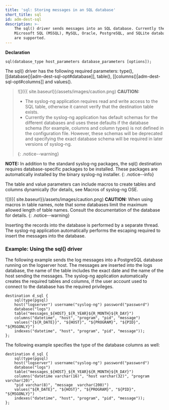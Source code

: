 ```yaml
---
title: 'sql: Storing messages in an SQL database'
short_title: sql
id: adm-dest-sql
description: >-
    The sql() driver sends messages into an SQL database. Currently the
    Microsoft SQL (MSSQL), MySQL, Oracle, PostgreSQL, and SQLite databases
    are supported.
---
```


**Declaration**

```config
sql(database_type host_parameters database_parameters [options]);
```

The sql() driver has the following required parameters:
type(), [[database()|adm-dest-sql-opt#database]], table(), [[columns()|adm-dest-sql-opt#columns]]
and values().

>![]({{ site.baseurl}}/assets/images/caution.png) **CAUTION:**
>  
>- The syslog-ng application requires read and write access to the SQL table,
>   otherwise it cannot verify that the destination table exists.
>- Currently the syslog-ng application has default schemas for the different
>   databases and uses these defaults if the database schema (for example,
>   columns and column types) is not defined in the configuration file.
>   However, these schemas will be deprecated and specifying the exact
>   database schema will be required in later versions of syslog-ng.
>  
>{: .notice--warning}

**NOTE:** In addition to the standard syslog-ng packages, the sql()
destination requires database-specific packages to be installed. These
packages are automatically installed by the binary syslog-ng installer.
{: .notice--info}

The table and value parameters can include macros to create tables and
columns dynamically (for details, see Macros of syslog-ng OSE.

![]({{ site.baseurl}}/assets/images/caution.png) **CAUTION:**
When using macros in table names, note that some databases limit the maximum
allowed length of table names. Consult the documentation of the database for details.
{: .notice--warning}

Inserting the records into the database is performed by a separate
thread. The syslog-ng application automatically performs the escaping
required to insert the messages into the database.

### Example: Using the sql() driver

The following example sends the log messages into a PostgreSQL database
running on the logserver host. The messages are inserted into the logs
database, the name of the table includes the exact date and the name of
the host sending the messages. The syslog-ng application automatically
creates the required tables and columns, if the user account used to
connect to the database has the required privileges.

```config
destination d_sql {
    sql(type(pgsql)
    host("logserver") username("syslog-ng") password("password")
    database("logs")
    table("messages_${HOST}_${R_YEAR}${R_MONTH}${R_DAY}")
    columns("datetime", "host", "program", "pid", "message")
    values("{${R_DATE}}", "${HOST}", "${PROGRAM}", "${PID}", "${MSGONLY}")
    indexes("datetime", "host", "program", "pid", "message"));
};
```

The following example specifies the type of the database columns as
well:

```config
destination d_sql {
    sql(type(pgsql)
    host("logserver") username("syslog-ng") password("password")
    database("logs")
    table("messages_${HOST}_${R_YEAR}${R_MONTH}${R_DAY}")
    columns("datetime varchar(16)", "host varchar(32)", "program  varchar(20)", 
    "pid varchar(8)", "message  varchar(200)")
    values("${R_DATE}", "${HOST}", "${PROGRAM}", "${PID}", "${MSGONLY}")
    indexes("datetime", "host", "program", "pid", "message"));
};
```
